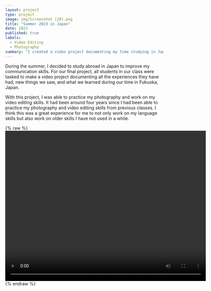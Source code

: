 ```yaml
---
layout: project
type: project
image: img/Screenshot (20).png
title: "Summer 2023 in Japan"
date: 2023
published: true
labels:
  - Video Editing
  - Photography
summary: "I created a video project documenting my time studying in Japan."
---
```


<p>
 During the summer, I decided to study abroad in Japan to improve my communication skills. For our final project, all students in our class were tasked to make a video project documenting all the experiences they have had, new things we saw, and what we learned during our time in Fukuoka, Japan.  
</p>
<p>
  With this project, I was able to practice my photography and work on my video editing skills. It had been around four years since I had been able to practice my photography and video editing skills from previous classes. I think this was a great experience for me to not only work on my language skills but also work on older skills I have not used in a while.
</p>
{% raw %}
<div style="text-align: center;">
  <video width="640" height="480" controls>
    <source src="projects/fuk-2023-proj_0b6QxrXg.mp4" type="video/mp4">
    Your browser does not support the video tag.
  </video>
</div>
{% endraw %}

